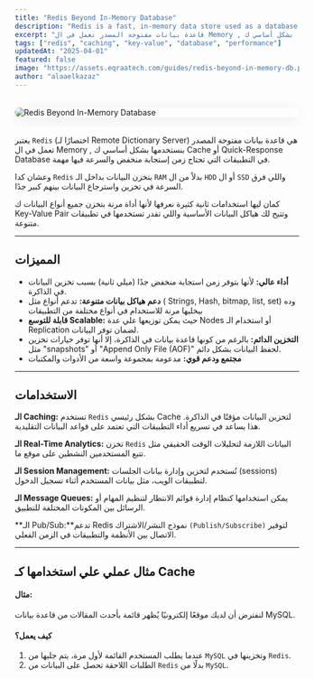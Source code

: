 ```yaml
---
title: "Redis Beyond In-Memory Database"
description: "Redis is a fast, in-memory data store used as a database, cache, and message broker. In this guide, you’ll learn what Redis is, how it works, and why it’s a popular choice for high-performance applications."
excerpt: "قاعدة بيانات مفتوحة المصدر تعمل في ال Memory , بنستخدمها بشكل أساسي ك Cache أو Quick-Response Database في التطبيقات التي تحتاج زمن إستجابة منخفض والسرعة فيها مهمة."
tags: ["redis", "caching", "key-value", "database", "performance"]
updatedAt: "2025-04-01"
featured: false
image: "https://assets.eqraatech.com/guides/redis-beyond-in-memory-db.png"
author: "alaaelkazaz"
---
```


<img src="https://assets.eqraatech.com/guides/redis-beyond-in-memory-db.png" alt="Redis Beyond In-Memory Database" ondragstart="return false;" oncontextmenu="return false;" style="display: block; margin: 2rem auto; border-radius: 1rem; box-shadow: 0 4px 24px 0 rgba(0,0,0,0.08);" />

يعتبر `Redis` (اختصارًا لـ Remote Dictionary Server) هي قاعدة بيانات مفتوحة المصدر تعمل في ال Memory , بنستخدمها بشكل أساسي ك Cache أو Quick-Response Database في التطبيقات التي تحتاج زمن إستجابة منخفض والسرعة فيها مهمة.

وعشان كدا `Redis` بتخزن البيانات بداخل الـ `RAM` بدلاً من ال `HDD` أو ال `SSD` واللي فرق السرعة في تخزين واسترجاع البيانات بينهم كبير جدًا.

كمان ليها استخدامات ثانية كثيرة نعرفها لأنها أداة مرنة بتخزن جميع أنواع البيانات ك Key-Value Pair وتتيح لك هياكل البيانات الأساسية واللي تقدر تستخدمها في تطبيقات متنوعة.

---

## **المميزات**

- **أداء عالي:** لأنها بتوفر زمن استجابة منخفض جدًا (ميلي ثانية) بسبب تخزين البيانات في الذاكرة.
- **دعم هياكل بيانات متنوعة:** تدعم أنواع مثل ( Strings, Hash, bitmap, list, set) وده بيخليها مرنة للاستخدام في أنواع مختلفة من التطبيقات
- **قابلة للتوسع Scalable:** حيث يمكن توزيعها علي عدة Nodes أو استخدام الـ Replication لضمان توفر البيانات.
- **التخزين الدائم:** بالرغم من كونها قاعدة بيانات في الذاكرة، إلا أنها توفر خيارات تخزين مثل "snapshots" أو "Append Only File (AOF)" لحفظ البيانات بشكل دائم.
- **مجتمع ودعم قوي:** مدعومة بمجموعة واسعة من الأدوات والمكتبات

---

## **الاستخدامات**

**الـ Caching:** تستخدم `Redis` بشكل رئيسي Cache لتخزين البيانات مؤقتًا في الذاكرة. هذا يساعد في تسريع أداء التطبيقات التي تعتمد على قواعد البيانات التقليدية.

**الـ Real-Time Analytics:** تخزن `Redis` البيانات اللازمة لتحليلات الوقت الحقيقي مثل تتبع المستخدمين النشطين على موقع ما.

**الـ Session Management:** تُستخدم لتخزين وإدارة بيانات الجلسات (sessions) لتطبيقات الويب، مثل بيانات المستخدم أثناء تسجيل الدخول.

**الـ Message Queues:** يمكن استخدامها كنظام إدارة قوائم الانتظار لتنظيم المهام أو الرسائل بين المكونات المختلفة للتطبيق.

**الـ Pub/Sub:**تدعم Redis نموذج النشر/الاشتراك `(Publish/Subscribe)` لتوفير الاتصال بين الأنظمة والتطبيقات في الزمن الفعلي.

---

## **مثال عملي علي استخدامها كـ Cache**

#### مثال:

لنفترض أن لديك موقعًا إلكترونيًا يُظهر قائمة بأحدث المقالات من قاعدة بيانات MySQL.

#### كيف يعمل؟

1. عندما يطلب المستخدم القائمة لأول مرة، يتم جلبها من `MySQL` وتخزينها في `Redis`.
2. الطلبات اللاحقة تحصل على البيانات من `Redis` بدلًا من `MySQL`.